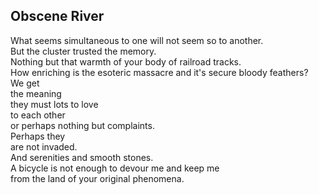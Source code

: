 Obscene River
-------------
What seems simultaneous to one will not seem so to another.  
But the cluster trusted the memory.  
Nothing but that warmth of your body of railroad tracks.  
How enriching is the esoteric massacre and it's secure bloody feathers?  
We get  
the meaning  
they must lots to love  
to each other  
or perhaps nothing but complaints.  
Perhaps they  
are not invaded.  
And serenities and smooth stones.  
A bicycle is not enough to devour me and keep me  
from the land of your original phenomena.  
